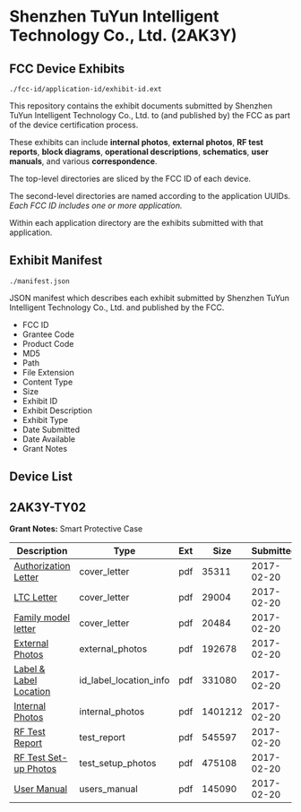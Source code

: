 # Shenzhen TuYun Intelligent Technology Co., Ltd. (2AK3Y)
## FCC Device Exhibits

```
./fcc-id/application-id/exhibit-id.ext
```

This repository contains the exhibit documents submitted by Shenzhen TuYun Intelligent Technology Co., Ltd. to (and published by) the FCC as part of the device certification process.

These exhibits can include **internal photos**, **external photos**, **RF test reports**, **block diagrams**, **operational descriptions**, **schematics**, **user manuals**, and various **correspondence**.

The top-level directories are sliced by the FCC ID of each device.

The second-level directories are named according to the application UUIDs. *Each FCC ID includes one or more application.*

Within each application directory are the exhibits submitted with that application. 

## Exhibit Manifest

```
./manifest.json
```

JSON manifest which describes each exhibit submitted by Shenzhen TuYun Intelligent Technology Co., Ltd. and published by the FCC.

- FCC ID
- Grantee Code
- Product Code
- MD5
- Path
- File Extension
- Content Type
- Size
- Exhibit ID
- Exhibit Description
- Exhibit Type
- Date Submitted
- Date Available
- Grant Notes

## Device List
## 2AK3Y-TY02
**Grant Notes:** Smart Protective Case

| Description | Type | Ext | Size | Submitted | Available |
| ----------- | ---- | --- | ---- | --------- | --------- |
| [Authorization Letter](2AK3Y-TY02/aa21da6500f8ed3f6398ca31c5bdf588/3288988.pdf) | cover_letter | pdf | 35311 | 2017-02-20 | 2017-02-20 |
| [LTC Letter](2AK3Y-TY02/aa21da6500f8ed3f6398ca31c5bdf588/3288989.pdf) | cover_letter | pdf | 29004 | 2017-02-20 | 2017-02-20 |
| [Family model letter](2AK3Y-TY02/aa21da6500f8ed3f6398ca31c5bdf588/3288990.pdf) | cover_letter | pdf | 20484 | 2017-02-20 | 2017-02-20 |
| [External Photos](2AK3Y-TY02/aa21da6500f8ed3f6398ca31c5bdf588/3288991.pdf) | external_photos | pdf | 192678 | 2017-02-20 | 2017-02-20 |
| [Label & Label Location](2AK3Y-TY02/aa21da6500f8ed3f6398ca31c5bdf588/3288992.pdf) | id_label_location_info | pdf | 331080 | 2017-02-20 | 2017-02-20 |
| [Internal Photos](2AK3Y-TY02/aa21da6500f8ed3f6398ca31c5bdf588/3288993.pdf) | internal_photos | pdf | 1401212 | 2017-02-20 | 2017-02-20 |
| [RF Test Report](2AK3Y-TY02/aa21da6500f8ed3f6398ca31c5bdf588/3288996.pdf) | test_report | pdf | 545597 | 2017-02-20 | 2017-02-20 |
| [RF Test Set-up Photos](2AK3Y-TY02/aa21da6500f8ed3f6398ca31c5bdf588/3288997.pdf) | test_setup_photos | pdf | 475108 | 2017-02-20 | 2017-02-20 |
| [User Manual](2AK3Y-TY02/aa21da6500f8ed3f6398ca31c5bdf588/3288998.pdf) | users_manual | pdf | 145090 | 2017-02-20 | 2017-02-20 |
